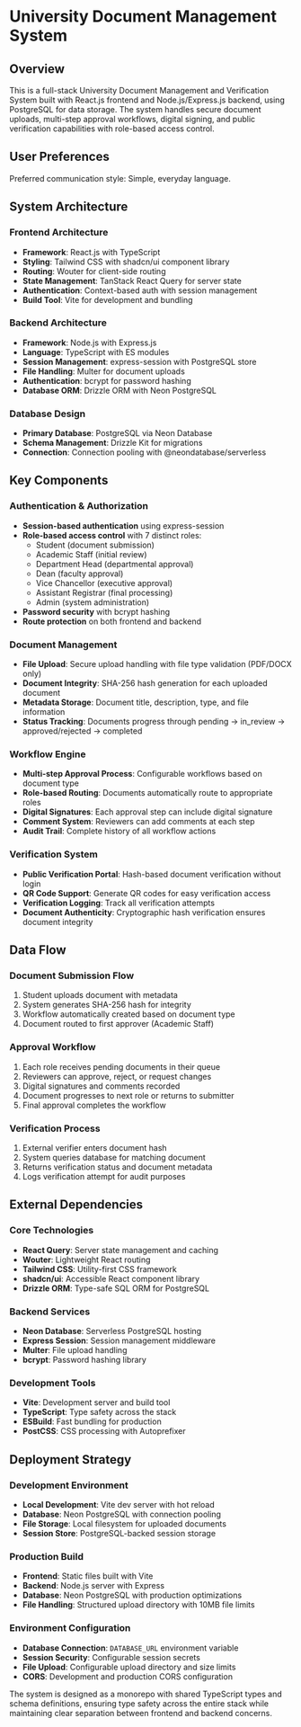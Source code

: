 # University Document Management System

## Overview

This is a full-stack University Document Management and Verification System built with React.js frontend and Node.js/Express.js backend, using PostgreSQL for data storage. The system handles secure document uploads, multi-step approval workflows, digital signing, and public verification capabilities with role-based access control.

## User Preferences

Preferred communication style: Simple, everyday language.

## System Architecture

### Frontend Architecture
- **Framework**: React.js with TypeScript
- **Styling**: Tailwind CSS with shadcn/ui component library
- **Routing**: Wouter for client-side routing
- **State Management**: TanStack React Query for server state
- **Authentication**: Context-based auth with session management
- **Build Tool**: Vite for development and bundling

### Backend Architecture
- **Framework**: Node.js with Express.js
- **Language**: TypeScript with ES modules
- **Session Management**: express-session with PostgreSQL store
- **File Handling**: Multer for document uploads
- **Authentication**: bcrypt for password hashing
- **Database ORM**: Drizzle ORM with Neon PostgreSQL

### Database Design
- **Primary Database**: PostgreSQL via Neon Database
- **Schema Management**: Drizzle Kit for migrations
- **Connection**: Connection pooling with @neondatabase/serverless

## Key Components

### Authentication & Authorization
- **Session-based authentication** using express-session
- **Role-based access control** with 7 distinct roles:
  - Student (document submission)
  - Academic Staff (initial review)
  - Department Head (departmental approval)
  - Dean (faculty approval)
  - Vice Chancellor (executive approval)
  - Assistant Registrar (final processing)
  - Admin (system administration)
- **Password security** with bcrypt hashing
- **Route protection** on both frontend and backend

### Document Management
- **File Upload**: Secure upload handling with file type validation (PDF/DOCX only)
- **Document Integrity**: SHA-256 hash generation for each uploaded document
- **Metadata Storage**: Document title, description, type, and file information
- **Status Tracking**: Documents progress through pending → in_review → approved/rejected → completed

### Workflow Engine
- **Multi-step Approval Process**: Configurable workflows based on document type
- **Role-based Routing**: Documents automatically route to appropriate roles
- **Digital Signatures**: Each approval step can include digital signature
- **Comment System**: Reviewers can add comments at each step
- **Audit Trail**: Complete history of all workflow actions

### Verification System
- **Public Verification Portal**: Hash-based document verification without login
- **QR Code Support**: Generate QR codes for easy verification access
- **Verification Logging**: Track all verification attempts
- **Document Authenticity**: Cryptographic hash verification ensures document integrity

## Data Flow

### Document Submission Flow
1. Student uploads document with metadata
2. System generates SHA-256 hash for integrity
3. Workflow automatically created based on document type
4. Document routed to first approver (Academic Staff)

### Approval Workflow
1. Each role receives pending documents in their queue
2. Reviewers can approve, reject, or request changes
3. Digital signatures and comments recorded
4. Document progresses to next role or returns to submitter
5. Final approval completes the workflow

### Verification Process
1. External verifier enters document hash
2. System queries database for matching document
3. Returns verification status and document metadata
4. Logs verification attempt for audit purposes

## External Dependencies

### Core Technologies
- **React Query**: Server state management and caching
- **Wouter**: Lightweight React routing
- **Tailwind CSS**: Utility-first CSS framework
- **shadcn/ui**: Accessible React component library
- **Drizzle ORM**: Type-safe SQL ORM for PostgreSQL

### Backend Services
- **Neon Database**: Serverless PostgreSQL hosting
- **Express Session**: Session management middleware
- **Multer**: File upload handling
- **bcrypt**: Password hashing library

### Development Tools
- **Vite**: Development server and build tool
- **TypeScript**: Type safety across the stack
- **ESBuild**: Fast bundling for production
- **PostCSS**: CSS processing with Autoprefixer

## Deployment Strategy

### Development Environment
- **Local Development**: Vite dev server with hot reload
- **Database**: Neon PostgreSQL with connection pooling
- **File Storage**: Local filesystem for uploaded documents
- **Session Store**: PostgreSQL-backed session storage

### Production Build
- **Frontend**: Static files built with Vite
- **Backend**: Node.js server with Express
- **Database**: Neon PostgreSQL with production optimizations
- **File Handling**: Structured upload directory with 10MB file limits

### Environment Configuration
- **Database Connection**: `DATABASE_URL` environment variable
- **Session Security**: Configurable session secrets
- **File Upload**: Configurable upload directory and size limits
- **CORS**: Development and production CORS configuration

The system is designed as a monorepo with shared TypeScript types and schema definitions, ensuring type safety across the entire stack while maintaining clear separation between frontend and backend concerns.